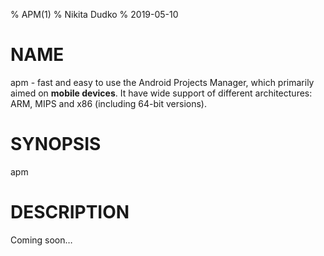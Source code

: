 % APM(1)
% Nikita Dudko
% 2019-05-10

# NAME

apm - fast and easy to use the Android Projects Manager, which
primarily aimed on **mobile devices**. It have wide support of different
architectures: ARM, MIPS and x86 (including 64-bit versions).

# SYNOPSIS

apm

# DESCRIPTION

Coming soon…

